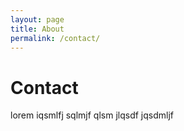 ```yaml
---
layout: page
title: About
permalink: /contact/
---
```


# Contact

lorem iqsmlfj  sqlmjf qlsm jlqsdf jqsdmljf 
